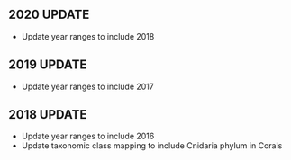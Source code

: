 ## 2020 UPDATE

* Update year ranges to include 2018

## 2019 UPDATE

* Update year ranges to include 2017

## 2018 UPDATE

* Update year ranges to include 2016
* Update taxonomic class mapping to include Cnidaria phylum in Corals
